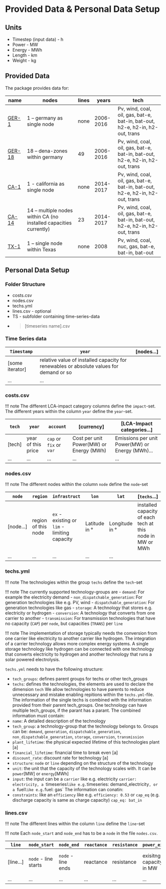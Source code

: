 # Provided Data & Personal Data Setup
## Units
- Timestep (input data) - h
- Power - MW
- Energy - MWh
- Length - km
- Weight - kg

## Provided Data
The package provides data for:

| name   | nodes                                                | lines | years     | tech                                                                         |
|--------|------------------------------------------------------|-------|-----------|------------------------------------------------------------------------------|
| [GER-1](@ref)  | 1 – germany as single node                           | none  | 2006-2016 | Pv, wind, coal, oil, gas, bat-e, bat-in, bat-out, h2-e, h2-in, h2-out, trans |
| [GER-18](@ref) | 18 – dena-zones within germany                       | 49    | 2006-2016 | Pv, wind, coal, oil, gas, bat-e, bat-in, bat-out, h2-e, h2-in, h2-out, trans |
| [CA-1](@ref)   | 1 - california as single node                        | none  | 2014-2017 | Pv, wind, coal, oil, gas, bat-e, bat-in, bat-out, h2-e, h2-in, h2-out, trans |
| [CA-14](@ref)  | 14 – multiple nodes within CA (no installed capacities currently)| 23    | 2014-2017 | Pv, wind, coal, oil, gas, bat-e, bat-in, bat-out, h2-e, h2-in, h2-out, trans |
| [TX-1](@ref)   | 1 – single node within Texas                         | none  | 2008      | Pv, wind, coal, nuc, gas, bat-e, bat-in, bat-out                             |

## Personal Data Setup
### Folder Structure
- costs.csv
- nodes.csv
- techs.yml
- lines.csv - optional
- TS - subfolder containing time-series-data
- > [timeseries name].csv

### Time Series data

| `Timestamp`| `year` | [nodes...] |
|----------|------|------|
| [some iterator]| relative value of installed capacity for renewables or absolute values for demand or so |
|...| ...|

### costs.csv
!!! note
    The different LCA-impact category columns define the `impact`-set. The different years within the column `year` define the `year`-set.

| `tech`  |  `year` | `account` |[currency] | [LCA-Impact categories...] |
|-------|-------|---------|-----------|------------|
|[tech]| year of this price | `cap` or `fix` or `var` |Cost per unit Power(MW) or Energy (MWh) | Emissions per unit Power(MW) or Energy (MWh)...|
|...    | ... | ... | ... | ... |

### nodes.csv
!!! note
    The different nodes within the column `node` define the `node`-set

|`node`|`region`|`infrastruct`|`lon` | `lat`|[`techs`...] |
|-------|--------|------------|------|------|-------------|
|[node...]|region of this node| `ex` - existing or `lim` - limiting capacity| Latitude in °| Longitude in °| installed capacity of each tech at this node in MW or MWh|
|...| ...| ...|...| ...|

### techs.yml
!!! note
    The technologies within the group `techs` define the `tech`-set

!!! note
    The currently supported technology-groups are
    - `demand`: For example the electricity demand
    - `non_dispatchable_generation`: For generation technologies like e.g. PV, wind
    - `dispatchable_generation`: For generation technologies like gas
    - `storage`: A technology that stores e.g. electricity or hydrogen
    - `conversion`: A technology that converts from one carrier to another
    - `transmission`: For transmission technologies that have no capacity (`CAP`) per `node`, but capacities (`TRANS`)  per `line`

!!! note
    The implementation of storage typically needs the conversion from one carrier like electricity to another carrier like hydrogen. The integration of a carrier technology allows more complex energy systems. A single storage technology like hydrogen can be connected with one technology that converts electricity to hydrogen and another technology that runs a solar powered electrolysis.

`techs.yml` needs to have the following structure:
- `tech_groups`: defines parent groups for techs or other tech_groups
- `techs`: defines the technologies, the elements are used to declare the dimension `tech`
We allow technologies to have parents to reduce unnecessary and mistake enabling repitions within the `techs.yml`-file. The information of the single techs is combined with the information provided from their parent tech_groups. One technology can have multiple tech_groups, if the parant has a parant. The combined information must contain:
- `name`: A detailed description of the technology
- `tech_group`: a technology-group that the technology belongs to. Groups can be: `demand`, `generation`, `dispatchable_generation`, `non_dispatchable_generation`, `storage`, `conversion`, `transmission`
- `plant_lifetime`: the physical expected lifetime of this technologies plant [a]
- `financial_lifetime`: financial time to break even [a]
- `discount_rate`: discount rate for technology [a]
- `structure`: `node` or `line` depending on the structure of the technology
- `unit`: the unit that the capacity of the technology scales with. It can be `power`[MW] or `energy`[MWh]
- `input`: the input can be a `carrier` like e.g. electricity `carrier: electricity, a `timeseries` like e.g. `timeseries: demand_electricity`, or a `fuel` like e.g. `fuel: gas`
The information can conatin:
- `constraints`: like an `efficiency` like e.g. `efficiency: 0.53` or `cap_eq` (e.g. discharge capacity is same as charge capacity) `cap_eq: bat_in`

### lines.csv
!!! note
    The different lines within the column `line` define the `line`-set

!!! note
    Each `node_start` and `node_end` has to be a `node` in the file `nodes.csv`.

|`line`|`node_start`|`node_end`|`reactance`|`resistance`|`power_ex`|`power_lim`|`voltage`|`circuits`|`length`|
|-------|------------|----------|-----------|------------|----------|-----------|---------|----------|--------|
|[line...]|`node` - line starts| `node` - line ends| reactance| resistance| exisitng capacity in MW | capacity limit in MW| voltage or description| number of circuits included| length in km|
|...| ...| ...|...| ...|...| ...| ...|...| ...|
